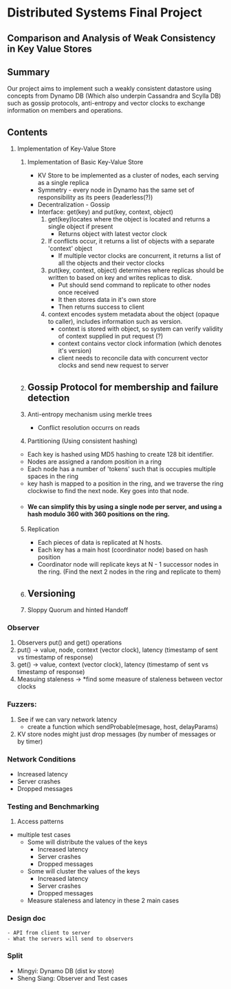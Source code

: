 # Distributed Systems Final Project
## Comparison and Analysis of Weak Consistency in Key Value Stores

## Summary
Our project aims to implement such a weakly consistent datastore using concepts from Dynamo DB (Which also underpin Cassandra and Scylla DB) such as gossip protocols, anti-entropy and vector clocks to exchange information on members and operations.
## Contents
1. Implementation of Key-Value Store
    1. Implementation of Basic Key-Value Store
        - KV Store to be implemented as a cluster of nodes, each serving as a single replica
        - Symmetry - every node in Dynamo has the same set of responsibility as its peers (leaderless(?))
        - Decentralization - Gossip
        - Interface: get(key) and put(key, context, object)
            1. get(key)locates where the object is located and returns a single object if present
                - Returns object with latest vector clock
            2. If conflicts occur, it returns a list of objects with a separate 'context' object
                - If multiple vector clocks are concurrent, it returns a list of all the objects and their vector clocks
            3. put(key, context, object) determines where replicas should be written to based on key and writes replicas to disk.
                - Put should send command to replicate to other nodes once received
                - It then stores data in it's own store
                - Then returns success to client
            4. context encodes system metadata about the object (opaque to caller), includes information such as version.
                - context is stored with object, so system can verify validity of context supplied in put request (?)
                - context contains vector clock information (which denotes it's version)
                - client needs to reconcile data with concurrent vector clocks and send new request to server


        
    2. Gossip Protocol for membership and failure detection
        - 
    3. Anti-entropy mechanism using merkle trees
        - Conflict resolution occurrs on reads

    4. Partitioning (Using consistent hashing)
    - Each key is hashed using MD5 hashing to create 128 bit identifier.
    - Nodes are assigned a random position in a ring
    - Each node has a number of 'tokens' such that is occupies multiple spaces in the ring
    - key hash is mapped to a position in the ring, and we traverse the ring clockwise to find the next node. Key goes into that node.
    - #### We can simplify this by using a single node per server, and using a hash modulo 360 with 360 positions on the ring.

    5. Replication
        - Each pieces of data is replicated at N hosts. 
        - Each key has a main host (coordinator node) based on hash position
        - Coordinator node will replicate keys at N - 1 successor nodes in the ring. (Find the next 2 nodes in the ring and replicate to them)

    6. Versioning
        - 
    7. Sloppy Quorum and hinted Handoff


### Observer
1. Observers put() and get() operations
2. put() -> value, node, context (vector clock), latency (timestamp of sent vs timestamp of response)
3. get() -> value, context (vector clock), latency (timestamp of sent vs timestamp of response)
4. Measuing staleness -> *find some measure of staleness between vector clocks


### Fuzzers:
1. See if we can vary network latency 
    - create a function which sendProbable(mesage, host, delayParams)
2. KV store nodes might just drop messages (by number of messages or by timer)

### Network Conditions 
- Increased latency 
- Server crashes
- Dropped messages 

### Testing and Benchmarking
1. Access patterns 
- multiple test cases 
    - Some will distribute the values of the keys 
        - Increased latency 
        - Server crashes
        - Dropped messages 
    - Some will cluster the values of the keys 
        - Increased latency 
        - Server crashes
        - Dropped messages 
    - Measure staleness and latency in these 2 main cases

### Design doc
    - API from client to server 
    - What the servers will send to observers

### Split 
- Mingyi: Dynamo DB (dist kv store)
- Sheng Siang: Observer and Test cases

    

